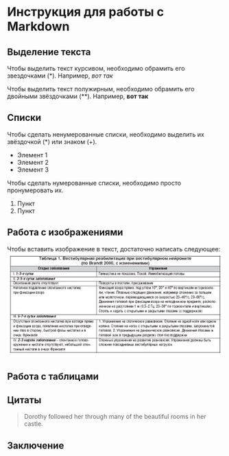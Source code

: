 # Инструкция для работы с Markdown

## Выделение текста

Чтобы выделить текст курсивом, необходимо обрамить его звездочками (*). Например, *вот так*

Чтобы выделить текст полужирным, необходимо обрамить его двойными звёздочками (**). Например, **вот так** 

## Списки

Чтобы сделать ненумерованные списки, необходимо выделить их звёздочкой (*) или знаком (+). 

* Элемент 1
* Элемент 2
* Элемент 3

Чтобы сделать нумерованные списки, необходимо просто пронумеровать их.

1. Пункт
2. Пункт

## Работа с изображениями

Чтобы вставить изображение в текст, достаточно написать следующее: ![Гимнастика](Гимнастика.jpg)

## Работа с таблицами

## Цитаты

> Dorothy followed her through many of the beautiful rooms in her castle.

## Заключение